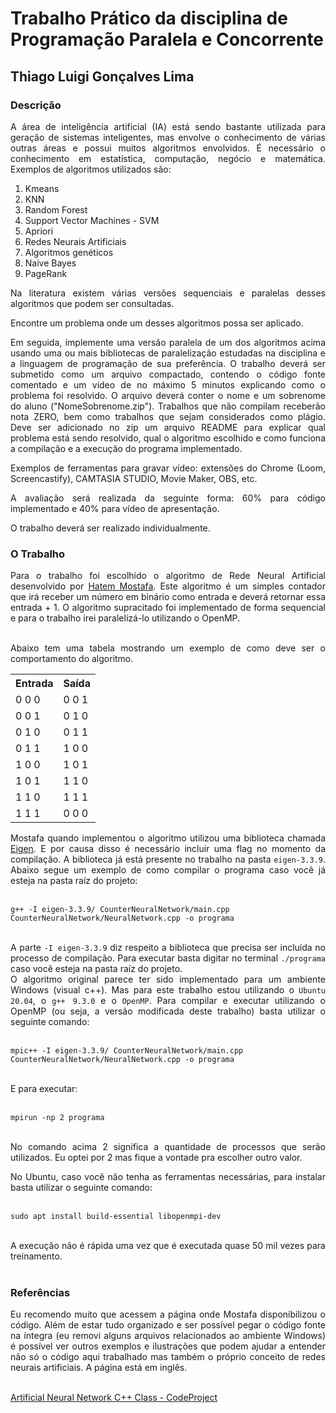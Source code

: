 # Trabalho Prático da disciplina de Programação Paralela e Concorrente

## Thiago Luigi Gonçalves Lima <br>

<div style="text-align: justify">

### <b>Descrição</b>

A área de inteligência artificial (IA) está sendo bastante utilizada para geração de sistemas inteligentes, mas envolve o conhecimento de várias outras áreas e possui muitos algoritmos envolvidos. É necessário o conhecimento em estatística, computação, negócio e matemática. Exemplos de algoritmos utilizados são:

1. Kmeans <br>
2. KNN <br>
3. Random Forest <br>
4. Support Vector Machines - SVM <br>
5. Apriori <br>
6. Redes Neurais Artificiais <br>
7. Algoritmos genéticos <br>
8. Naive Bayes <br>
9. PageRank <br>

Na literatura existem várias versões sequenciais e paralelas desses algoritmos que podem ser consultadas.

Encontre um problema onde um desses algoritmos possa ser aplicado. 

Em seguida, implemente uma versão paralela de um dos algoritmos acima usando uma ou mais bibliotecas de paralelização estudadas na disciplina e a linguagem de programação de sua preferência.
O trabalho deverá ser submetido como um arquivo compactado, contendo o código fonte comentado e um vídeo de no máximo 5 minutos explicando como o problema foi resolvido. O arquivo deverá conter o nome e um sobrenome do aluno ("NomeSobrenome.zip").
Trabalhos  que não compilam receberão nota ZERO, bem como trabalhos que sejam considerados como plágio. Deve ser adicionado no zip um arquivo README para explicar qual problema está sendo resolvido, qual o algoritmo escolhido e  como funciona a compilação e a execução do programa implementado.

Exemplos de ferramentas para gravar vídeo: extensões do Chrome (Loom, Screencastify), CAMTASIA STUDIO, Movie Maker, OBS, etc.

A avaliação será realizada  da seguinte forma: 60% para código implementado e 40% para vídeo de apresentação.

O trabalho deverá ser realizado individualmente.

### <b>O Trabalho</b>

Para o trabalho foi escolhido o algoritmo de Rede Neural Artificial desenvolvido por [Hatem Mostafa](https://www.codeproject.com/Members/Hatem-Mostafa). Este algoritmo é um simples contador que irá receber um número em binário como entrada e deverá retornar essa entrada + 1. O algoritmo supracitado foi implementado de forma sequencial e para o trabalho irei paralelizá-lo utilizando o OpenMP. <br><br>

Abaixo tem uma tabela mostrando um exemplo de como deve ser o comportamento do algoritmo.

<table>
    <tr>
        <th>Entrada</th>
        <th>Saída</th>
    </tr>
    <tr>
        <td> 0 0 0 </td>
        <td> 0 0 1 </td>
    </tr>
    <tr>
        <td> 0 0 1 </td>
        <td> 0 1 0 </td>
    </tr>
    <tr>
        <td> 0 1 0 </td>
        <td> 0 1 1 </td>
    </tr>
    <tr>
        <td> 0 1 1 </td>
        <td> 1 0 0 </td>
    </tr>
    <tr>
        <td> 1 0 0 </td>
        <td> 1 0 1 </td>
    </tr>
    <tr>
        <td> 1 0 1 </td>
        <td> 1 1 0 </td>
    </tr>
    <tr>
        <td> 1 1 0 </td>
        <td> 1 1 1 </td>
    </tr>
    <tr>
        <td> 1 1 1 </td>
        <td> 0 0 0 </td>
    </tr>

</table>

Mostafa quando implementou o algoritmo utilizou uma biblioteca chamada [Eigen](http://eigen.tuxfamily.org/index.php?title=Main_Page). E por causa disso é necessário incluir uma flag no momento da compilação. A biblioteca já está presente no trabalho na pasta ``eigen-3.3.9``. Abaixo segue um exemplo de como compilar o programa caso você já esteja na pasta raíz do projeto: <br><br>

<div style="text-align: left">

``g++ -I eigen-3.3.9/ CounterNeuralNetwork/main.cpp CounterNeuralNetwork/NeuralNetwork.cpp -o programa`` <br><br>

</div>

A parte ``-I eigen-3.3.9`` diz respeito a biblioteca que precisa ser incluída no processo de compilação. Para executar basta digitar no terminal ``./programa`` caso você esteja na pasta raíz do projeto. <br>
O algoritmo original parece ter sido implementado para um ambiente Windows (visual c++). Mas para este trabalho estou utilizando o ``Ubuntu 20.04``, o ``g++ 9.3.0`` e o ``OpenMP``. Para compilar e executar utilizando o OpenMP (ou seja, a versão modificada deste trabalho) basta utilizar o seguinte comando: <br><br>

<div style="text-align: left">

``mpic++ -I eigen-3.3.9/ CounterNeuralNetwork/main.cpp CounterNeuralNetwork/NeuralNetwork.cpp -o programa`` <br><br>

E para executar: <br><br>

``mpirun -np 2 programa`` <br><br>

</div>

No comando acima 2 significa a quantidade de processos que serão utilizados. Eu optei por 2 mas fique a vontade pra escolher outro valor. <br>

No Ubuntu, caso você não tenha as ferramentas necessárias, para instalar basta utilizar o seguinte comando: <br><br>

<div style="text-align: left">

``sudo apt install build-essential libopenmpi-dev`` <br><br>

</div>

A execução não é rápida uma vez que é executada quase 50 mil vezes para treinamento. <br><br>

### <b>Referências</b>

Eu recomendo muito que acessem a página onde Mostafa disponibilizou o código. Além de estar tudo organizado e ser possível pegar o código fonte na íntegra (eu removi alguns arquivos relacionados ao ambiente Windows) é possível ver outros exemplos e ilustrações que podem ajudar a entender não só o código aqui trabalhado mas também o próprio conceito de redes neurais artificiais. A página está em inglês. <br><br>

[Artificial Neural Network C++ Class - CodeProject](https://www.codeproject.com/Articles/5292985/Artificial-Neural-Network-Cplusplus-class#SimpleCounter)

</div>